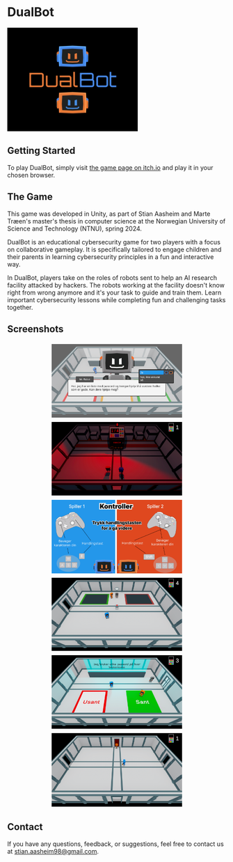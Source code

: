 # DualBot

<img src="images/cover.png" alt="cover" width="300"/>

## Getting Started

To play DualBot, simply visit [the game page on itch.io](https://stiaaas.itch.io/dualbot) and play it in your chosen browser.

## The Game
This game was developed in Unity, as part of Stian Aasheim and Marte Træen's master's thesis in computer science at the Norwegian University of Science and Technology (NTNU), spring 2024.

DualBot is an educational cybersecurity game for two players with a focus on collaborative gameplay. It is specifically tailored to engage children and their parents in learning cybersecurity principles in a fun and interactive way.

In DualBot, players take on the roles of robots sent to help an AI research facility attacked by hackers. The robots working at the facility doesn't know right from wrong anymore and it's your task to guide and train them. Learn important cybersecurity lessons while completing fun and challenging tasks together.

## Screenshots

<div style="display: flex; flex-wrap: wrap; justify-content: center;">
    <img src="images/Dialogue Choice One.png" alt="Dialogue Choice" width="300" style="margin: 5px;">
    <img src="images/AI Room.png" alt="AI Room" width="300" style="margin: 5px;">
    <img src="images/Controls.png" alt="Controls" width="300" style="margin: 5px;">
    <img src="images/NPC 2.png" alt="NPC" width="300" style="margin: 5px;">
    <img src="images/Statement.png" alt="Statement" width="300" style="margin: 5px;">
    <img src="images/Exploring.png" alt="Exploring" width="300" style="margin: 5px;">
</div>

## Contact

If you have any questions, feedback, or suggestions, feel free to contact us at stian.aasheim98@gmail.com.
